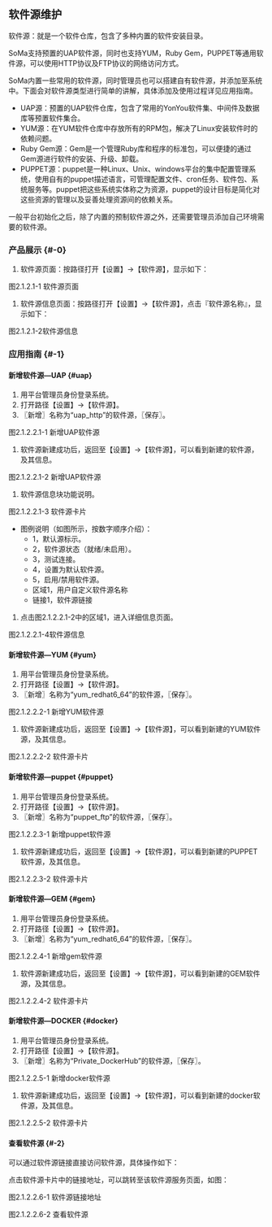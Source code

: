 ## 软件源维护

软件源：就是一个软件仓库，包含了多种内置的软件安装目录。

SoMa支持预置的UAP软件源，同时也支持YUM，Ruby Gem，PUPPET等通用软件源，可以使用HTTP协议及FTP协议的网络访问方式。

SoMa内置一些常用的软件源，同时管理员也可以搭建自有软件源，并添加至系统中。下面会对软件源类型进行简单的讲解，具体添加及使用过程详见应用指南。

*   UAP源：预置的UAP软件仓库，包含了常用的YonYou软件集、中间件及数据库等预置软件集合。
*   YUM源：在YUM软件仓库中存放所有的RPM包，解决了Linux安装软件时的依赖问题。
*   Ruby Gem源：Gem是一个管理Ruby库和程序的标准包，可以便捷的通过Gem源进行软件的安装、升级、卸载。
*   PUPPET源：puppet是一种Linux、Unix、windows平台的集中配置管理系统，使用自有的puppet描述语言，可管理配置文件、cron任务、软件包、系统服务等。puppet把这些系统实体称之为资源，puppet的设计目标是简化对这些资源的管理以及妥善处理资源间的依赖关系。

一般平台初始化之后，除了内置的预制软件源之外，还需要管理员添加自己环境需要的软件源。

### 产品展示 {#-0}

1.  软件源页面：按路径打开【设置】→【软件源】，显示如下：

图2.1.2.1-1 软件源页面

1.  软件源信息页面：按路径打开【设置】→【软件源】，点击『软件源名称』，显示如下：

图2.1.2.1-2软件源信息

### 应用指南 {#-1}

#### 新增软件源—UAP {#uap}

1.  用平台管理员身份登录系统。
2.  打开路径【设置】→【软件源】。
3.  〖新增〗名称为“uap_http”的软件源，〖保存〗。

图2.1.2.2.1-1 新增UAP软件源

1.  软件源新建成功后，返回至【设置】→【软件源】，可以看到新建的软件源，及其信息。

图2.1.2.2.1-2 新增UAP软件源

1.  软件源信息块功能说明。

图2.1.2.2.1-3 软件源卡片

*   图例说明（如图所示，按数字顺序介绍）：
    *   1，默认源标示。
    *   2，软件源状态（就绪/未启用）。
    *   3，测试连接。
    *   4，设置为默认软件源。
    *   5，启用/禁用软件源。
    *   区域1，用户自定义软件源名称
    *   链接1，软件源链接

1.  点击图2.1.2.2.1-2中的区域1，进入详细信息页面。

图2.1.2.2.1-4软件源信息

#### 新增软件源—YUM {#yum}

1.  用平台管理员身份登录系统。
2.  打开路径【设置】→【软件源】。
3.  〖新增〗名称为“yum_redhat6_64”的软件源，〖保存〗。

图2.1.2.2.2-1 新增YUM软件源

1.  软件源新建成功后，返回至【设置】→【软件源】，可以看到新建的YUM软件源，及其信息。

图2.1.2.2.2-2 软件源卡片

#### 新增软件源—puppet {#puppet}

1.  用平台管理员身份登录系统。
2.  打开路径【设置】→【软件源】。
3.  〖新增〗名称为“puppet_ftp”的软件源，〖保存〗。

图2.1.2.2.3-1 新增puppet软件源

1.  软件源新建成功后，返回至【设置】→【软件源】，可以看到新建的PUPPET软件源，及其信息。

图2.1.2.2.3-2 软件源卡片

#### 新增软件源—GEM {#gem}

1.  用平台管理员身份登录系统。
2.  打开路径【设置】→【软件源】。
3.  〖新增〗名称为“yum_redhat6_64”的软件源，〖保存〗。

图2.1.2.2.4-1 新增gem软件源

1.  软件源新建成功后，返回至【设置】→【软件源】，可以看到新建的GEM软件源，及其信息。

图2.1.2.2.4-2 软件源卡片

#### 新增软件源—DOCKER {#docker}

1.  用平台管理员身份登录系统。
2.  打开路径【设置】→【软件源】。
3.  〖新增〗名称为“Private_DockerHub”的软件源，〖保存〗。

图2.1.2.2.5-1 新增docker软件源

1.  软件源新建成功后，返回至【设置】→【软件源】，可以看到新建的docker软件源，及其信息。

图2.1.2.2.5-2 软件源卡片

#### 查看软件源 {#-2}

可以通过软件源链接直接访问软件源，具体操作如下：

点击软件源卡片中的链接地址，可以跳转至该软件源服务页面，如图：

图2.1.2.2.6-1 软件源链接地址

图2.1.2.2.6-2 查看软件源